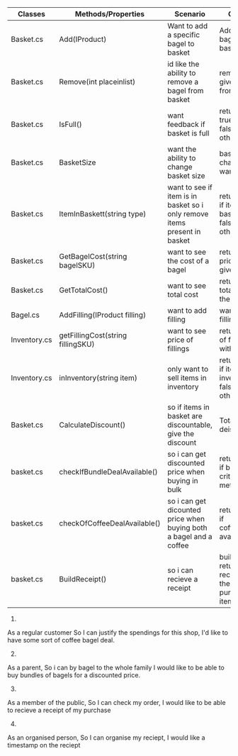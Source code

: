 |Classes| Methods/Properties|Scenario|Output|
|-------|-------------------|---------|------|
|Basket.cs|Add(IProduct)|Want to add a specific bagel to basket|Adds the bagel to the basket|
|Basket.cs|Remove(int placeinlist)| id like the ability to remove a bagel from basket| removes the given bagel from basket|
|Basket.cs|IsFull()| want feedback if basket is full| returnes true if full, false otherwise|
|Basket.cs|BasketSize| want the ability to change basket size| basket size changed to wanted size|
|Basket.cs|ItemInBaskett(string type)| want to see if item is in basket so i only remove items present in basket| returns true if item in basket, false otherwise|
|Basket.cs|GetBagelCost(string bagelSKU)| want to see the cost of a bagel| returns the price of given bagel|
|Basket.cs|GetTotalCost()| want to see total cost| returns the total cost of the basket|
|Bagel.cs|AddFilling(IProduct filling)| want to add filling| wanted filling added|
|Inventory.cs|getFillingCost(string fillingSKU)| want to see price of fillings| returns list of fillings with price|
|Inventory.cs|inInventory(string item)|only want to sell items in inventory|returns true if item in inventory, false otherwise|
|Basket.cs|CalculateDiscount()|so if items in basket are discountable, give the discount| Total price deiscounted|
|basket.cs|checkIfBundleDealAvailable()|so i can get discounted price when buying in bulk| returns true if bulk criteria is met|
|basket.cs|checkOfCoffeeDealAvailable()|so i can get dicounted price when buying both a bagel and a coffee|returns true if coffeedeal available|
|basket.cs|BuildReceipt()|so i can recieve a receipt|builds and return a reciept of the purchased items|




1. 
As a regular customer
So I can justify the spendings for this shop,
I'd like to have some sort of coffee bagel deal.

2. 
As a parent,
So i can by bagel to the whole family
I would like to be able to buy bundles of bagels for a discounted price.

3.
As a member of the public,
So I can check my order,
I would like to be able to recieve a receipt of my purchase

4. 
As an organised person,
So I can organise my reciept,
I would like a timestamp on the reciept
